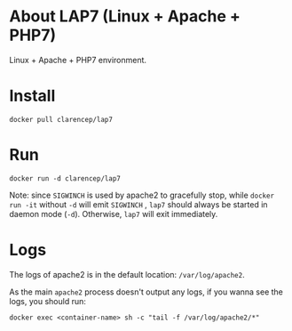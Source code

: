 # About LAP7 (Linux + Apache + PHP7)

Linux + Apache + PHP7 environment.

# Install

`docker pull clarencep/lap7`


# Run

`docker run -d clarencep/lap7`

Note: since `SIGWINCH` is used by apache2 to gracefully stop, 
while `docker run -it` without `-d` will emit `SIGWINCH` , 
`lap7` should always be started in daemon mode (`-d`). 
Otherwise, `lap7` will exit immediately.

# Logs

The logs of apache2 is in the default location: `/var/log/apache2`.

As the main `apache2` process doesn't output any logs, if you wanna see the logs, you should run:

`docker exec <container-name> sh -c "tail -f /var/log/apache2/*"`


